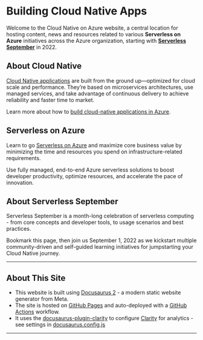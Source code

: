 # Building Cloud Native Apps

Welcome to the Cloud Native on Azure website, a central location for hosting content, news and resources related to various **Serverless on Azure** initiatives across the Azure organization, starting with [**Serverless September**](https://aka.ms/serverless-september) in 2022.



## About Cloud Native
[Cloud Native applications](https://azure.microsoft.com/en-us/solutions/cloud-native-apps/) are built from the ground up—optimized for cloud scale and performance. They’re based on microservices architectures, use managed services, and take advantage of continuous delivery to achieve reliability and faster time to market. 

Learn more about how to [build cloud-native applications in Azure](https://azure.microsoft.com/en-us/solutions/cloud-native-apps/).

## Serverless on Azure

Learn to go [Serverless on Azure](https://azure.microsoft.com/en-us/solutions/serverless/) and maximize core business value by minimizing the time and resources you spend on infrastructure-related requirements. 

Use fully managed, end-to-end Azure serverless solutions to boost developer productivity, optimize resources, and accelerate the pace of innovation.


## About Serverless September

Serverless September is a month-long celebration of serverless computing - from core concepts and developer tools, to usage scenarios and best practices. 

Bookmark this page, then join us September 1, 2022 as we kickstart multiple community-driven and self-guided learning initiatives for jumpstarting your Cloud Native journey.

---

## About This Site

 * This website is built using [Docusaurus 2](https://docusaurus.io/) - a modern static website generator from Meta. 
 * The site is hosted on [GitHub Pages](https://aka.ms/azure/cloud-native) and auto-deployed with a [GitHub Actions](https://github.com/features/actions) workflow.
 * It uses the [docusaurus-plugin-clarity](https://www.npmjs.com/package/docusaurus-plugin-clarity) to configure [Clarity](https://clarity.microsoft.com/) for analytics - see settings in [docusaurus.config.js](https://docusaurus.io/docs/api/docusaurus-config#scripts)

 ---